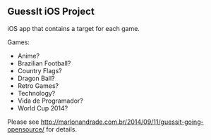 ## GuessIt iOS Project

iOS app that contains a target for each game.

Games:

* Anime?
* Brazilian Football?
* Country Flags?
* Dragon Ball?
* Retro Games?
* Technology?
* Vida de Programador?
* World Cup 2014?

Please see http://marlonandrade.com.br/2014/09/11/guessit-going-opensource/ for details.
